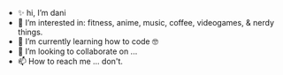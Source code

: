 - ✨ hi, I’m dani
- 👀 I’m interested in: fitness, anime, music, coffee, videogames, & nerdy things.
- 🌱 I’m currently learning how to code 🤓
- 💞️ I’m looking to collaborate on ... 
- 📫 How to reach me ... don't.

<!---
driefkohl/driefkohl is a ✨ special ✨ repository because its `README.md` (this file) appears on your GitHub profile.
You can click the Preview link to take a look at your changes.
--->
